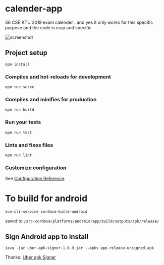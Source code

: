 # calender-app

S6 CSE KTU 2019 exam calender
..and yes it only works for this specific purpose and the code is crap and specific

![screenshot](https://i.imgur.com/yFSpagF.jpg)


## Project setup
```
npm install
```

### Compiles and hot-reloads for development
```
npm run serve
```

### Compiles and minifies for production
```
npm run build
```

### Run your tests
```
npm run test
```

### Lints and fixes files
```
npm run lint
```

### Customize configuration
See [Configuration Reference](https://cli.vuejs.org/config/).

# To build for android

```
vue-cli-service cordova-build-android
```

saved to `/src-cordova/platforms/android/app/build/outputs/apk/release/`

## Sign Android app to install

```
java -jar uber-apk-signer-1.0.0.jar --apks app-release-unsigned.apk 
```

Thanks: [Uber apk Signer](https://github.com/patrickfav/uber-apk-signer)